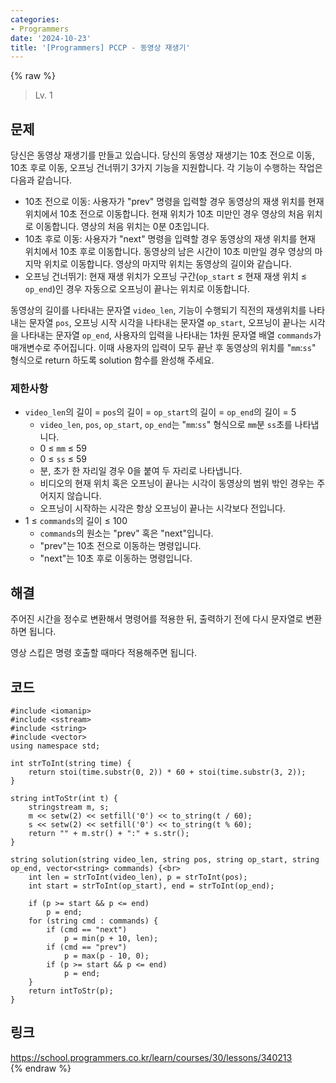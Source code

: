 ```yaml
---
categories:
- Programmers
date: '2024-10-23'
title: '[Programmers] PCCP - 동영상 재생기'
---
```


{% raw %}
> Lv. 1<br>

## 문제
당신은 동영상 재생기를 만들고 있습니다. 당신의 동영상 재생기는 10초 전으로 이동, 10초 후로 이동, 오프닝 건너뛰기 3가지 기능을 지원합니다. 각 기능이 수행하는 작업은 다음과 같습니다.

- 10초 전으로 이동: 사용자가 "prev" 명령을 입력할 경우 동영상의 재생 위치를 현재 위치에서 10초 전으로 이동합니다. 현재 위치가 10초 미만인 경우 영상의 처음 위치로 이동합니다. 영상의 처음 위치는 0분 0초입니다.
- 10초 후로 이동: 사용자가 "next" 명령을 입력할 경우 동영상의 재생 위치를 현재 위치에서 10초 후로 이동합니다. 동영상의 남은 시간이 10초 미만일 경우 영상의 마지막 위치로 이동합니다. 영상의 마지막 위치는 동영상의 길이와 같습니다.
- 오프닝 건너뛰기: 현재 재생 위치가 오프닝 구간(`op_start`  ≤ 현재 재생 위치 ≤  `op_end`)인 경우 자동으로 오프닝이 끝나는 위치로 이동합니다.

동영상의 길이를 나타내는 문자열  `video_len`, 기능이 수행되기 직전의 재생위치를 나타내는 문자열  `pos`, 오프닝 시작 시각을 나타내는 문자열  `op_start`, 오프닝이 끝나는 시각을 나타내는 문자열  `op_end`, 사용자의 입력을 나타내는 1차원 문자열 배열  `commands`가 매개변수로 주어집니다. 이때 사용자의 입력이 모두 끝난 후 동영상의 위치를 "`mm`:`ss`" 형식으로 return 하도록 solution 함수를 완성해 주세요.

### 제한사항
-   `video_len`의 길이 =  `pos`의 길이 =  `op_start`의 길이 =  `op_end`의 길이 = 5
    -   `video_len`,  `pos`,  `op_start`,  `op_end`는 "`mm`:`ss`" 형식으로  `mm`분  `ss`초를 나타냅니다.
    -   0 ≤  `mm`  ≤ 59
    -   0 ≤  `ss`  ≤ 59
    -   분, 초가 한 자리일 경우 0을 붙여 두 자리로 나타냅니다.
    -   비디오의 현재 위치 혹은 오프닝이 끝나는 시각이 동영상의 범위 밖인 경우는 주어지지 않습니다.
    -   오프닝이 시작하는 시각은 항상 오프닝이 끝나는 시각보다 전입니다.
-   1 ≤  `commands`의 길이 ≤ 100
    -   `commands`의 원소는 "prev" 혹은 "next"입니다.
    -   "prev"는 10초 전으로 이동하는 명령입니다.
    -   "next"는 10초 후로 이동하는 명령입니다.

## 해결
주어진 시간을 정수로 변환해서 명령어를 적용한 뒤, 출력하기 전에 다시 문자열로 변환하면 됩니다.

영상 스킵은 명령 호출할 때마다 적용해주면 됩니다.

## 코드
```
#include <iomanip>
#include <sstream>
#include <string>
#include <vector>
using namespace std;

int strToInt(string time) {
    return stoi(time.substr(0, 2)) * 60 + stoi(time.substr(3, 2));
}

string intToStr(int t) {
    stringstream m, s;
    m << setw(2) << setfill('0') << to_string(t / 60);
    s << setw(2) << setfill('0') << to_string(t % 60);
    return "" + m.str() + ":" + s.str();
}

string solution(string video_len, string pos, string op_start, string op_end, vector<string> commands) {<br>
    int len = strToInt(video_len), p = strToInt(pos);
    int start = strToInt(op_start), end = strToInt(op_end);

    if (p >= start && p <= end)
        p = end;
    for (string cmd : commands) {
        if (cmd == "next")
            p = min(p + 10, len);
        if (cmd == "prev")
            p = max(p - 10, 0);
        if (p >= start && p <= end)
            p = end;
    }
    return intToStr(p);
}
```

## 링크
https://school.programmers.co.kr/learn/courses/30/lessons/340213<br>
{% endraw %}